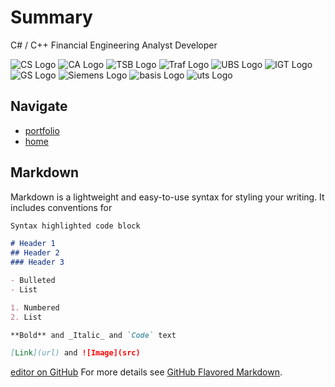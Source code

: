 # Summary

C# / C++ Financial Engineering Analyst Developer 

![CS Logo](https://bleunguts.github.io/bleunguts/images/cslogo.png)
![CA Logo](https://bleunguts.github.io/bleunguts/images/CreditAgricolelogo.png)
![TSB Logo](https://bleunguts.github.io/bleunguts/images/LloydsLogo.png)
![Traf Logo](https://bleunguts.github.io/bleunguts/images/trafiguralogo.png)
![UBS Logo](https://bleunguts.github.io/bleunguts/images/UBSlogo.png)
![IGT Logo](https://bleunguts.github.io/bleunguts/images/igtlogo.png)
![GS Logo](https://bleunguts.github.io/bleunguts/images/gslogo.png)
![Siemens Logo](https://bleunguts.github.io/bleunguts/images/siemens-logo-4.png)
![basis Logo](https://bleunguts.github.io/bleunguts/images/basisdesignlogo.png)
![uts Logo](https://bleunguts.github.io/bleunguts/images/utslogo.png)
## Navigate
- [portfolio](https://bleunguts.github.io/bleunguts/portfolio)
- [home](https://bleunguts.github.io/bleunguts)

## Markdown

Markdown is a lightweight and easy-to-use syntax for styling your writing. It includes conventions for

```markdown
Syntax highlighted code block

# Header 1
## Header 2
### Header 3

- Bulleted
- List

1. Numbered
2. List

**Bold** and _Italic_ and `Code` text

[Link](url) and ![Image](src)
```

[editor on GitHub](https://github.com/bleunguts/bleunguts/edit/gh-pages/index.md)
For more details see [GitHub Flavored Markdown](https://guides.github.com/features/mastering-markdown/).

